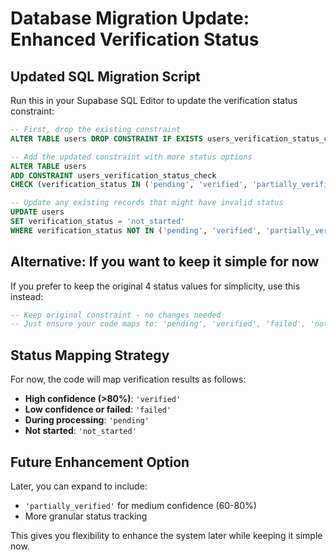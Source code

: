 # Database Migration Update: Enhanced Verification Status

## Updated SQL Migration Script

Run this in your Supabase SQL Editor to update the verification status constraint:

```sql
-- First, drop the existing constraint
ALTER TABLE users DROP CONSTRAINT IF EXISTS users_verification_status_check;

-- Add the updated constraint with more status options
ALTER TABLE users
ADD CONSTRAINT users_verification_status_check
CHECK (verification_status IN ('pending', 'verified', 'partially_verified', 'failed', 'not_started'));

-- Update any existing records that might have invalid status
UPDATE users
SET verification_status = 'not_started'
WHERE verification_status NOT IN ('pending', 'verified', 'partially_verified', 'failed', 'not_started');
```

## Alternative: If you want to keep it simple for now

If you prefer to keep the original 4 status values for simplicity, use this instead:

```sql
-- Keep original constraint - no changes needed
-- Just ensure your code maps to: 'pending', 'verified', 'failed', 'not_started'
```

## Status Mapping Strategy

For now, the code will map verification results as follows:

- **High confidence (>80%)**: `'verified'`
- **Low confidence or failed**: `'failed'`
- **During processing**: `'pending'`
- **Not started**: `'not_started'`

## Future Enhancement Option

Later, you can expand to include:

- `'partially_verified'` for medium confidence (60-80%)
- More granular status tracking

This gives you flexibility to enhance the system later while keeping it simple now.
